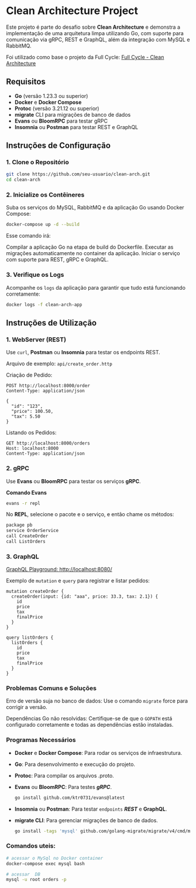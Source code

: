 # Clean Architecture Project

Este projeto é parte do desafio sobre **Clean Architecture** e demonstra a implementação de uma arquitetura limpa utilizando Go, com suporte para comunicação via gRPC, REST e GraphQL, além da integração com MySQL e RabbitMQ.

Foi utilizado como base o projeto da Full Cycle: [Full Cycle - Clean Architecture](https://github.com/devfullcycle/goexpert/tree/main/20-CleanArch)

## Requisitos

- **Go** (versão 1.23.3 ou superior)
- **Docker** e **Docker Compose**
- **Protoc** (versão 3.21.12 ou superior)
- **migrate** CLI para migrações de banco de dados
- **Evans** ou **BloomRPC** para testar gRPC
- **Insomnia** ou **Postman** para testar REST e GraphQL

## Instruções de Configuração

### 1. Clone o Repositório

```bash
git clone https://github.com/seu-usuario/clean-arch.git
cd clean-arch
```

### 2. Inicialize os Contêineres

Suba os serviços do MySQL, RabbitMQ e da aplicação Go usando Docker Compose:

```bash
docker-compose up -d --build
```

Esse comando irá:

Compilar a aplicação Go na etapa de build do Dockerfile.
Executar as migrações automaticamente no container da aplicação.
Iniciar o serviço com suporte para REST, gRPC e GraphQL.

### 3. Verifique os Logs

Acompanhe os `logs` da aplicação para garantir que tudo está funcionando corretamente:

```.bash
docker logs -f clean-arch-app
```

## Instruções de Utilização

### 1. WebServer (REST)

Use `curl`, **Postman** ou **Insomnia** para testar os endpoints REST.

Arquivo de exemplo: `api/create_order.http`

Criação de Pedido:

```http
POST http://localhost:8000/order
Content-Type: application/json

{
  "id": "123",
  "price": 100.50,
  "tax": 5.50
}
```

Listando os Pedidos:

```http
GET http://localhost:8000/orders
Host: localhost:8000
Content-Type: application/json
```

### 2. gRPC

Use **Evans** ou **BloomRPC** para testar os serviços **gRPC**.

**Comando Evans**

```bash
evans -r repl
```

No **REPL**, selecione o pacote e o serviço, e então chame os métodos:

```bash
package pb
service OrderService
call CreateOrder
call ListOrders
```

### 3. GraphQL

[GraphQL Playground: http://localhost:8080/](http://localhost:8080/)

Exemplo de `mutation` e `query` para registrar e listar pedidos:

```http
mutation createOrder {
  createOrder(input: {id: "aaa", price: 33.3, tax: 2.1}) {
    id
    price
    tax
    finalPrice
  }
}

query listOrders {
  listOrders {
    id
    price
    tax
    finalPrice
  }
}
```

### Problemas Comuns e Soluções

Erro de versão suja no banco de dados: Use o comando `migrate` force para corrigir a versão.

Dependências Go não resolvidas: Certifique-se de que o `GOPATH` está configurado corretamente e todas as dependências estão instaladas.

### Programas Necessários

- **Docker** e **Docker Compose**: Para rodar os serviços de infraestrutura.
- **Go**: Para desenvolvimento e execução do projeto.
- **Protoc**: Para compilar os arquivos .proto.

- **Evans** ou **BloomRPC**: Para testes **_gRPC_**.

  ```bash
  go install github.com/ktr0731/evans@latest
  ```

- **Insomnia** ou **Postman**: Para testar `endpoints` **_REST_** e **GraphQL**.

- **migrate CLI**: Para gerenciar migrações de banco de dados.

  ```bash
  go install -tags 'mysql' github.com/golang-migrate/migrate/v4/cmd/migrate@latest
  ```

### Comandos uteis:

```bash
# acessar o MySql no Docker container
docker-compose exec mysql bash

# acessar  DB
mysql -u root orders -p
```

